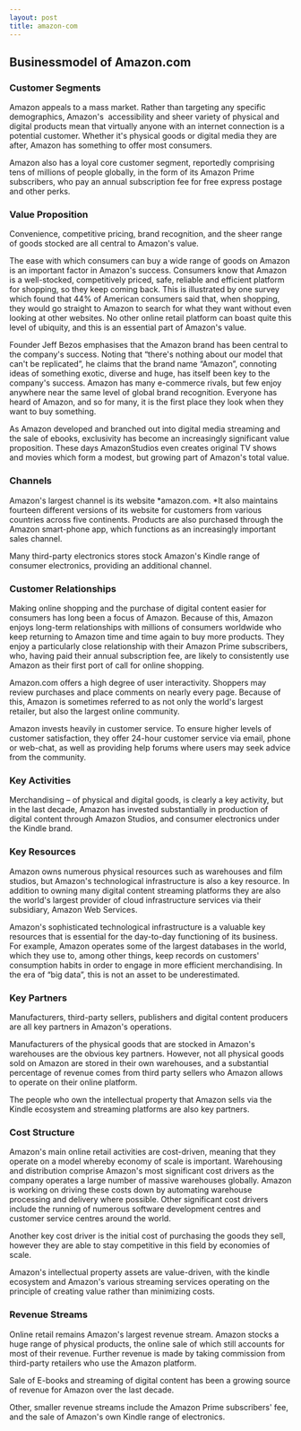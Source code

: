 ```yaml
---
layout: post
title: amazon-com
---
```


Businessmodel of Amazon.com
----------------------------

### Customer Segments

Amazon appeals to a mass market. Rather than targeting any specific demographics, Amazon's  accessibility and sheer variety of physical and digital products mean that virtually anyone with an internet connection is a potential customer. Whether it's physical goods or digital media they are after, Amazon has something to offer most consumers.

Amazon also has a loyal core customer segment, reportedly comprising tens of millions of people globally, in the form of its Amazon Prime subscribers, who pay an annual subscription fee for free express postage and other perks.

### Value Proposition

Convenience, competitive pricing, brand recognition, and the sheer range of goods stocked are all central to Amazon's value.

The ease with which consumers can buy a wide range of goods on Amazon is an important factor in Amazon's success. Consumers know that Amazon is a well-stocked, competitively priced, safe, reliable and efficient platform for shopping, so they keep coming back. This is illustrated by one survey which found that 44% of American consumers said that, when shopping, they would go straight to Amazon to search for what they want without even looking at other websites. No other online retail platform can boast quite this level of ubiquity, and this is an essential part of Amazon's value.

Founder Jeff Bezos emphasises that the Amazon brand has been central to the company's success. Noting that “there's nothing about our model that can't be replicated”, he claims that the brand name “Amazon”, connoting ideas of something exotic, diverse and huge, has itself been key to the company's success. Amazon has many e-commerce rivals, but few enjoy anywhere near the same level of global brand recognition. Everyone has heard of Amazon, and so for many, it is the first place they look when they want to buy something.

As Amazon developed and branched out into digital media streaming and the sale of ebooks, exclusivity has become an increasingly significant value proposition. These days AmazonStudios even creates original TV shows and movies which form a modest, but growing part of Amazon's total value.

### Channels

Amazon's largest channel is its website *amazon.com. *It also maintains fourteen different versions of its website for customers from various countries across five continents. Products are also purchased through the Amazon smart-phone app, which functions as an increasingly important sales channel.

Many third-party electronics stores stock Amazon's Kindle range of consumer electronics, providing an additional channel.

### Customer Relationships

Making online shopping and the purchase of digital content easier for consumers has long been a focus of Amazon. Because of this, Amazon enjoys long-term relationships with millions of consumers worldwide who keep returning to Amazon time and time again to buy more products. They enjoy a particularly close relationship with their Amazon Prime subscribers, who, having paid their annual subscription fee, are likely to consistently use Amazon as their first port of call for online shopping.

Amazon.com offers a high degree of user interactivity. Shoppers may review purchases and place comments on nearly every page. Because of this, Amazon is sometimes referred to as not only the world's largest retailer, but also the largest online community.

Amazon invests heavily in customer service. To ensure higher levels of customer satisfaction, they offer 24-hour customer service via email, phone or web-chat, as well as providing help forums where users may seek advice from the community.

### Key Activities

Merchandising – of physical and digital goods, is clearly a key activity, but in the last decade, Amazon has invested substantially in production of digital content through Amazon Studios, and consumer electronics under the Kindle brand.

### Key Resources

Amazon owns numerous physical resources such as warehouses and film studios, but Amazon's technological infrastructure is also a key resource. In addition to owning many digital content streaming platforms they are also the world's largest provider of cloud infrastructure services via their subsidiary, Amazon Web Services.

Amazon's sophisticated technological infrastructure is a valuable key resources that is essential for the day-to-day functioning of its business. For example, Amazon operates some of the largest databases in the world, which they use to, among other things, keep records on customers' consumption habits in order to engage in more efficient merchandising. In the era of “big data”, this is not an asset to be underestimated.

### Key Partners

Manufacturers, third-party sellers, publishers and digital content producers are all key partners in Amazon's operations.

Manufacturers of the physical goods that are stocked in Amazon's warehouses are the obvious key partners. However, not all physical goods sold on Amazon are stored in their own warehouses, and a substantial percentage of revenue comes from third party sellers who Amazon allows to operate on their online platform.

The people who own the intellectual property that Amazon sells via the Kindle ecosystem and streaming platforms are also key partners.

### Cost Structure

Amazon's main online retail activities are cost-driven, meaning that they operate on a model whereby economy of scale is important. Warehousing and distribution comprise Amazon's most significant cost drivers as the company operates a large number of massive warehouses globally. Amazon is working on driving these costs down by automating warehouse processing and delivery where possible. Other significant cost drivers include the running of numerous software development centres and customer service centres around the world.

Another key cost driver is the initial cost of purchasing the goods they sell, however they are able to stay competitive in this field by economies of scale.

Amazon's intellectual property assets are value-driven, with the kindle ecosystem and Amazon's various streaming services operating on the principle of creating value rather than minimizing costs.

### Revenue Streams

Online retail remains Amazon's largest revenue stream. Amazon stocks a huge range of physical products, the online sale of which still accounts for most of their revenue. Further revenue is made by taking commission from third-party retailers who use the Amazon platform.

Sale of E-books and streaming of digital content has been a growing source of revenue for Amazon over the last decade.

Other, smaller revenue streams include the Amazon Prime subscribers' fee, and the sale of Amazon's own Kindle range of electronics.
